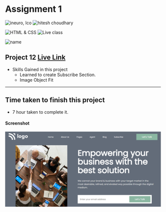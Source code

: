 # Assignment 1

![ineuro, lco](https://img.shields.io/badge/iNeuron-LCO-green)
![hitesh choudhary](https://img.shields.io/badge/Hitesh--Choudhary-Full--stack--JS--bootcamp-red)

![HTML & CSS](https://img.shields.io/badge/HTML-CSS-orange)
![Live class](https://img.shields.io/badge/LIVE--CLASS-PROJECT--12-lightgrey)

![name](https://img.shields.io/badge/Anup--Maurya-lightgrey)

## Project 12 [Live Link](https://business-landing-webpage.netlify.app/)

-   Skills Gained in this project
    -   Learned to create Subscribe Section.
    -   Image Object Fit 

---

## Time taken to finish this project

-   7 hour taken to complete it.

#### Screenshot

![Desktop](./images/project%20image.PNG)
